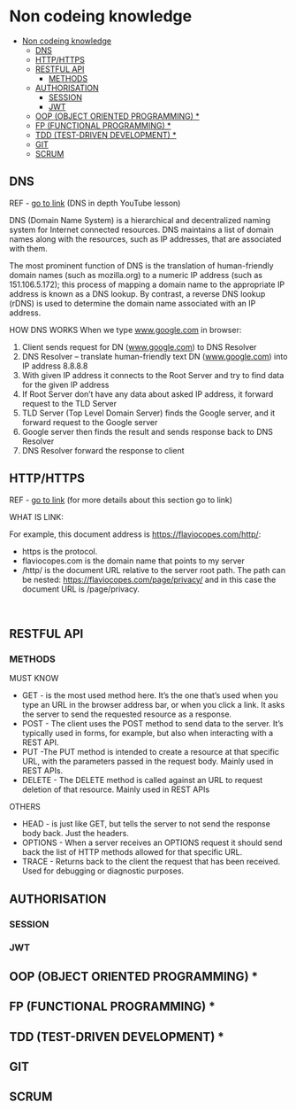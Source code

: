 # Non codeing knowledge

- [Non codeing knowledge](#non-codeing-knowledge)
  - [DNS](#dns)
  - [HTTP/HTTPS](#httphttps)
  - [RESTFUL API](#restful-api)
    - [METHODS](#methods)
  - [AUTHORISATION](#authorisation)
    - [SESSION](#session)
    - [JWT](#jwt)
  - [OOP (OBJECT ORIENTED PROGRAMMING) *](#oop-object-oriented-programming-)
  - [FP (FUNCTIONAL PROGRAMMING) *](#fp-functional-programming-)
  - [TDD (TEST-DRIVEN DEVELOPMENT) *](#tdd-test-driven-development-)
  - [GIT](#git)
  - [SCRUM](#scrum)

## DNS 
REF - [go to link](https://www.youtube.com/watch?v=hIqdZgjoRuk) (DNS in depth YouTube lesson)

DNS (Domain Name System) is a hierarchical and decentralized naming system for Internet connected resources. DNS maintains a list of domain names along with the resources, such as IP addresses, that are associated with them.

The most prominent function of DNS is the translation of human-friendly domain names (such as mozilla.org) to a numeric IP address (such as 151.106.5.172); this process of mapping a domain name to the appropriate IP address is known as a DNS lookup. By contrast, a reverse DNS lookup (rDNS) is used to determine the domain name associated with an IP address.

HOW DNS WORKS
When we type www.google.com in browser:
1.	Client sends request for DN (www.google.com) to DNS Resolver
2.	DNS Resolver – translate human-friendly text DN (www.google.com) into IP address 8.8.8.8
3.	With given IP address it connects to the Root Server and try to find data for the given IP address
4.	If Root Server don’t have any data about asked IP address, it forward request to the TLD Server
5.	TLD Server (Top Level Domain Server) finds the Google server, and it forward request to the Google server
6.	Google server then finds the result and sends response back to DNS Resolver
7.	DNS Resolver forward the response to client

## HTTP/HTTPS
REF - [go to link](https://flaviocopes.com/http/) (for more details about this section go to link)

WHAT IS LINK:

For example, this document address is https://flaviocopes.com/http/:
*	https is the protocol.
*	flaviocopes.com is the domain name that points to my server
*	/http/ is the document URL relative to the server root path. The path can be nested: https://flaviocopes.com/page/privacy/ and in this case the document URL is /page/privacy.

 
## RESTFUL API 
### METHODS
MUST KNOW
*	GET - is the most used method here. It’s the one that’s used when you type an URL in the browser address bar, or when you click a link. It asks the server to send the requested resource as a response.
*	POST - The client uses the POST method to send data to the server. It’s typically used in forms, for example, but also when interacting with a REST API.
*	PUT -The PUT method is intended to create a resource at that specific URL, with the parameters passed in the request body. Mainly used in REST APIs.
*	DELETE - The DELETE method is called against an URL to request deletion of that resource. Mainly used in REST APIs

OTHERS
*	HEAD - is just like GET, but tells the server to not send the response body back. Just the headers.
*	OPTIONS -	When a server receives an OPTIONS request it should send back the list of HTTP methods allowed for that specific URL.
*	TRACE - Returns back to the client the request that has been received. Used for debugging or diagnostic purposes.

## AUTHORISATION
### SESSION
### JWT

## OOP (OBJECT ORIENTED PROGRAMMING) *
## FP (FUNCTIONAL PROGRAMMING) *
## TDD (TEST-DRIVEN DEVELOPMENT) *

## GIT
## SCRUM
